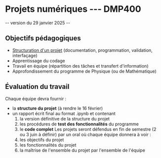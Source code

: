 # Projets numériques --- DMP400

-- version du 29 janvier 2025 --

## Objectifs pédagogiques
+ [Structuration d'un projet](https://josephscola.github.io/PH461/chapitre2/guide_du_codage.html) (documentation, programmation, validation, interfaçage)
+ Apprentissage du codage
+ Travail en équipe (répartition des tâches et transfert d'information)
+ Approfondissement du programme de Physique (ou de Mathématique)

## Évaluation du travail
Chaque équipe devra fournir :
- la **structure du projet** (à rendre le 16 février)
- un rapport écrit final au format .ipynb et contenant
	1. la version définitive de la structure du projet
	2. les procédures de **test des fonctionnalités** du programme
 	3. le **code complet**
Les projets seront défendus en fin de semestre (2 ou 3 juin à définir) par un oral où chaque équipe donnera à voir :
	1.  les objectifs du projet
	2.  les fonctionnalités du projet
	3.  la maîtrise de l'ensemble du projet par l'ensemble de l'équipe